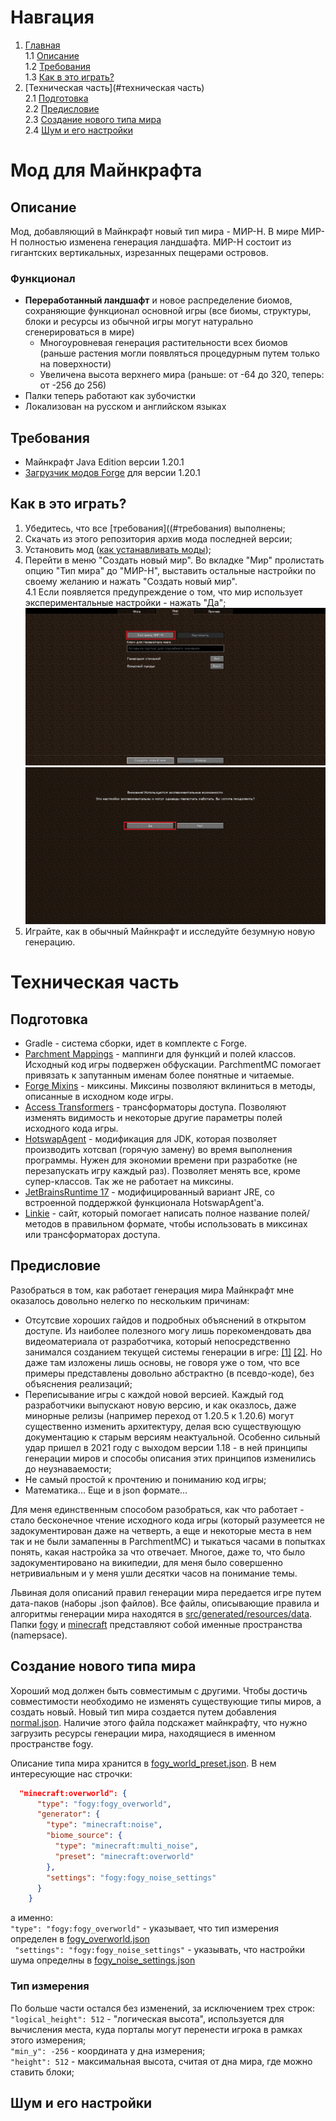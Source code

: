 # Навгация
1. [Главная](#мод-для-майнкрафта)  
  1.1 [Описание](#описание)  
  1.2 [Требования](#требования)  
  1.3 [Как в это играть?](#как-в-это-играть)
2. [Техническая часть](#техническая часть)  
  2.1 [Подготовка](#подготовка)  
  2.2 [Предисловие](#предисловие)  
  2.3 [Создание нового типа мира](#создание-нового-типа-мира)  
  2.4 [Шум и его настройки](#шум-и-его-настройки)

# Мод для Майнкрафта

## Описание
Мод, добавляющий в Майнкрафт новый тип мира - МИР-Н. В мире МИР-Н полностью изменена генерация ландшафта. МИР-Н состоит из гигантских вертикальных, изрезанных пещерами островов.

### Функционал
- **Переработанный ландшафт** и новое распределение биомов, сохраняющие функционал основной игры (все биомы, структуры, блоки и ресурсы из обычной игры могут натурально сгенерироваться в мире)
  - Многоуровневая генерация растительности всех биомов (раньше растения могли появляться процедурным путем только на поверхности)
  - Увеличена высота верхнего мира (раньше: от -64 до 320, теперь: от -256 до 256)
- Палки теперь работают как зубочистки
- Локализован на русском и английском языках

## Требования
- Майнкрафт Java Edition версии 1.20.1
- [Загрузчик модов Forge](https://files.minecraftforge.net/net/minecraftforge/forge/index_1.20.1.html "Forge") для версии 1.20.1

## Как в это играть?
1. Убедитесь, что все [требования]((#требования) выполнены;
2. Скачать из этого репозитория архив мода последней версии;
3. Установить мод ([как устанавливать моды](https://apexminecrafthosting.com/how-to-install-mods-on-forge/));
4. Перейти в меню "Создать новый мир". Во вкладке "Мир" пролистать опцию "Тип мира" до "МИР-Н", выставить остальные настройки по своему желанию и нажать "Создать новый мир".  
4.1 Если появляется предупреждение о том, что мир использует экспериментальные настройки - нажать "Да";  
![Создание МИРА-Н](readme_assets/create_new_world.png)
![Предупреждение об экспериментальных настройках мира](readme_assets/experimental_world.png)
5. Играйте, как в обычный Майнкрафт и исследуйте безумную новую генерацию.

# Техническая часть

## Подготовка
- Gradle - система сборки, идет в комплекте с Forge.
- [Parchment Mappings](https://parchmentmc.org) - маппинги для функций и полей классов. Исходный код игры подвержен обфускации. ParchmentMC помогает привязать к запутанным именам более понятные и читаемые.
- [Forge Mixins](https://github.com/SpongePowered/Mixin/wiki/Mixins-on-Minecraft-Forge) - миксины. Миксины позволяют вклиниться в методы, описанные в исходном коде игры. 
- [Access Transformers](https://docs.minecraftforge.net/en/1.20.1/advanced/accesstransformers/) - трансформаторы доступа. Позволяют изменять видимость и некоторые другие параметры полей исходного кода игры.
- [HotswapAgent](https://github.com/HotswapProjects/HotswapAgent) - модификация для JDK, которая позволяет производить хотсвап (горячую замену) во время выполнения программы. Нужен для экономии времени при разработке (не перезапускать игру каждый раз). Позволяет менять все, кроме супер-классов. Так же не работает на миксины.
- [JetBrainsRuntime 17](https://github.com/JetBrains/JetBrainsRuntime/releases) - модифицированный вариант JRE, со встроенной поддержкой функционала HotswapAgent'а.
- [Linkie](https://linkie.shedaniel.dev/mappings) - сайт, который помогает написать полное название полей/методов в правильном формате, чтобы использовать в миксинах или трансформаторах доступа.

## Предисловие
  Разобраться в том, как работает генерация мира Майнкрафт мне оказалось довольно нелегко по нескольким причинам:
- Отсутсвие хороших гайдов и подробных объяснений в открытом доступе. Из наиболее полезного могу лишь порекомендовать два видеоматериала от разработчика, который непосредственно занимался созданием текущей системы генерации в игре: [[1]](src/generated/resources/data) [[2]](https://www.youtube.com/watch?v=ob3VwY4JyzE). Но даже там изложены лишь основы, не говоря уже о том, что все примеры представлены довольно абстрактно (в псевдо-коде), без объяснения реализаций;
- Переписывание игры с каждой новой версией. Каждый год разработчики выпускают новую версию, и как оказлось, даже минорные релизы (например переход от 1.20.5 к 1.20.6) могут существенно изменить архитектуру, делая всю существующую документацию к старым версиям неактуальной. Особенно сильный удар пришел в 2021 году с выходом версии 1.18 - в ней принципы генерации миров и способы описания этих принципов изменились до неузнаваемости;
- Не самый простой к прочтению и пониманию код игры;
- Математика... Еще и в json формате...

Для меня единственным способом разобраться, как что работает - стало бесконечное чтение исходного кода игры (который разумеется не задокументирован даже на четверть, а еще и некоторые места в нем так и не были замапенны в ParchmentMC) и тыкаться часами в попытках понять, какая настройка за что отвечает. Многое, даже то, что было задокументировано на википедии, для меня было совершенно нетривиальным и у меня ушли десятки часов на понимание темы.

Львиная доля описаний правил генерации мира передается игре путем дата-паков (наборы .json файлов). Все файлы, описывающие правила и алгоритмы генерации мира находятся в [src/generated/resources/data](src/generated/resources/data). Папки [fogy](src/generated/resources/data/fogy) и [minecraft](src/generated/resources/data/minecraft) представляют собой именные пространства (namepsace).

## Создание нового типа мира
Хороший мод должен быть совместимым с другими. Чтобы достичь совместимости необходимо не изменять существующие типы миров, а создать новый. Новый тип мира создается путем добавления [normal.json](src/generated/resources/data/minecraft/tags/worldgen/world_preset/normal.json). Наличие этого файла подскажет майнкрафту, что нужно загрузить ресурсы генерации мира, находящиеся в именном пространстве fogy.

Описание типа мира хранится в [fogy_world_preset.json](src/generated/resources/data/fogy/worldgen/world_preset/fogy_world_preset.json).
В нем интересующие нас строчки:
```json
  "minecraft:overworld": {
      "type": "fogy:fogy_overworld",
      "generator": {
        "type": "minecraft:noise",
        "biome_source": {
          "type": "minecraft:multi_noise",
          "preset": "minecraft:overworld"
        },
        "settings": "fogy:fogy_noise_settings"
      }
    }
```
а именно:  
`"type": "fogy:fogy_overworld"` - указывает, что тип измерения определен в [fogy_overworld.json](src/generated/resources/data/fogy/dimension_type/fogy_overworld.json)  
` "settings": "fogy:fogy_noise_settings"` - указывать, что настройки шума определны в [fogy_noise_settings.json](src/generated/resources/data/fogy/worldgen/noise_settings/fogy_noise_settings.json)

### Тип измерения
По больше части остался без изменений, за исключением трех строк:  
`"logical_height": 512` - "логическая высота", используется для вычисления места, куда порталы могут перенести игрока в рамках этого измерения;  
`"min_y": -256` - координата y дна измерения;  
`"height": 512` - максимальная высота, считая от дна мира, где можно ставить блоки;  

## Шум и его настройки
